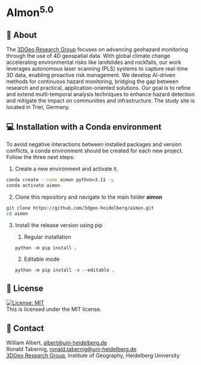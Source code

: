 # AImon<sup>5.0</sup>

## 📖 About

The [3DGeo Research Group](https://www.geog.uni-heidelberg.de/en/3dgeo) focuses on advancing geohazard monitoring through the use of 4D geospatial data. With global climate change accelerating environmental risks like landslides and rockfalls, our work leverages autonomous laser scanning (PLS) systems to capture real-time 3D data, enabling proactive risk management. We develop AI-driven methods for continuous hazard monitoring, bridging the gap between research and practical, application-oriented solutions. Our goal is to refine and extend multi-temporal analysis techniques to enhance hazard detection and mitigate the impact on communities and infrastructure. The study site is located in Trier, Germany.

## 💻 Installation with a Conda environment

To avoid negative interactions between installed packages and version conflicts, a conda environment should be created for each new project. Follow the three next steps:

1. Create a new environment and activate it.
```bash
conda create --name aimon python=3.11 -y
conda activate aimon

```

2. Clone this repository and navigate to the main folder **aimon**
```bash
git clone https://github.com/3dgeo-heidelberg/aimon.git
cd aimon
```

3. Install the release version using pip
    1. Regular installation

    ```
    python -m pip install .
    ```

    2. Editable mode

    ```
    python -m pip install -v --editable .
    ```

## 📜 License
[![License: MIT](https://img.shields.io/badge/License-MIT-yellow.svg)](https://opensource.org/licenses/MIT)\
This is licensed under the MIT license.

## 📧 Contact

William Albert, albert@uni-heidelberg.de \
Ronald Tabernig, ronald.tabernig@uni-heidelberg.de \
[3DGeo Research Group](https://www.geog.uni-heidelberg.de/en/3dgeo), Institute of Geography, Heidelberg University